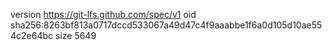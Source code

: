 version https://git-lfs.github.com/spec/v1
oid sha256:8263bf813a0717dccd533067a49d47c4f9aaabbe1f6a0d105d10ae554c2e64bc
size 5649
